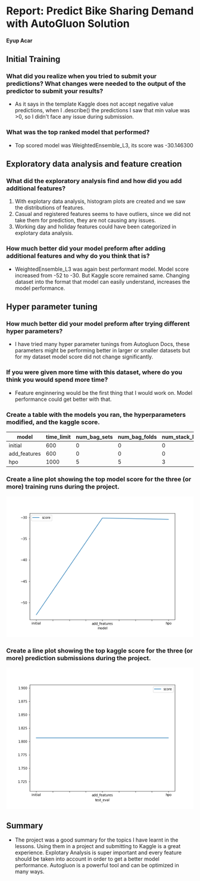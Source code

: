 # Report: Predict Bike Sharing Demand with AutoGluon Solution
#### Eyup Acar

## Initial Training
### What did you realize when you tried to submit your predictions? What changes were needed to the output of the predictor to submit your results?
- As it says in the template Kaggle does not accept negative value predictions, when I .describe() the predictions I saw that min value was >0, so I didn't face any issue during submission.

### What was the top ranked model that performed?
- Top scored model was WeightedEnsemble_L3, its score was -30.146300

## Exploratory data analysis and feature creation
### What did the exploratory analysis find and how did you add additional features?
1. With explotary data analysis, histogram plots are created and we saw the distributions of features.
2. Casual and registered features seems to have outliers, since we did not take them for prediction, they are not causing any issues. 
3. Working day and holiday features could have been categorized in explotary data analysis.

### How much better did your model preform after adding additional features and why do you think that is?
- WeightedEnsemble_L3 was again best performant model. Model score increased from -52 to -30. But Kaggle score remained same. Changing dataset into the format that model can easily understand, increases the model performance.

## Hyper parameter tuning
### How much better did your model preform after trying different hyper parameters?
- I have tried many hyper parameter tunings from Autogluon Docs, these parameters might be performing better in larger or smaller datasets but for my dataset model score did not change significantly.  

### If you were given more time with this dataset, where do you think you would spend more time?
- Feature enginnering would be the first thing that I would work on. Model performance could get better with that.

### Create a table with the models you ran, the hyperparameters modified, and the kaggle score.
|model|time_limit|num_bag_sets|num_bag_folds|num_stack_levels|num_trials|score|
|--|--|--|--|--|--|--|
|initial|600|0|0|0|1|1.80677|
|add_features|600|0|0|0|1|1.80677|
|hpo|1000|5|5|3|5|1.80677|

### Create a line plot showing the top model score for the three (or more) training runs during the project.

![model_train_score.png](img/model_train_score.png)

### Create a line plot showing the top kaggle score for the three (or more) prediction submissions during the project.

![model_test_score.png](img/model_test_score.png)

## Summary
- The project was a good summary for the topics I have learnt in the lessons. Using them in a project and submitting to Kaggle is a great experience. Explotary Analysis is super important and every feature should be taken into account in order to get a better model performance.  Autogluon is a powerful tool and can be optimized in many ways. 